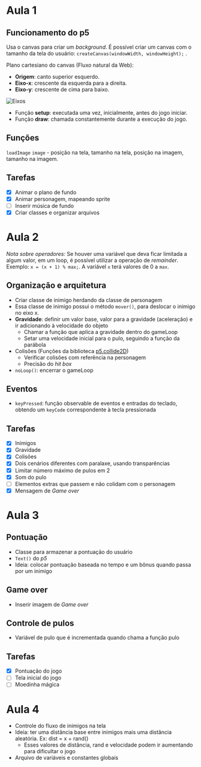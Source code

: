 # Aula 1

## Funcionamento do p5
Usa o canvas para criar um *background*. É possível criar um canvas com o tamanho da tela do usuário: `createCanvas(windowWidth, windowHeight);` .

Plano cartesiano do canvas (Fluxo natural da Web):
* **Origem**: canto superior esquerdo.
* **Eixo-x**: crescente da esquerda para a direita.
* **Eixo-y**: crescente de cima para baixo.

![Eixos](https://usefulangle.com/img/posts/18-graph.jpg)

* Função **setup**: executada uma vez, inicialmente, antes do jogo iniciar.
* Função **draw**: chamada constantemente durante a execução do jogo.

## Funções
`loadImage`
`image` - posição na tela, tamanho na tela, posição na imagem, tamanho na imagem.

## Tarefas
- [x] Animar o plano de fundo
- [x] Animar personagem, mapeando sprite
- [ ] Inserir música de fundo
- [x] Criar classes e organizar arquivos

# Aula 2

*Nota sobre operadores:*
Se houver uma variável que deva ficar limitada a algum valor, em um loop, é possível utilizar a operação de *remainder*.
Exemplo: `x = (x + 1) % max;`. A variável `x` terá valores de 0 a `max`.

## Organização e arquitetura
* Criar classe de inimigo herdando da classe de personagem
* Essa classe de inimigo possui o método `mover()`, para deslocar o inimigo no eixo x.
* **Gravidade**: definir um valor base, valor para a gravidade (aceleração) e ir adicionando à velocidade do objeto
    * Chamar a função que aplica a gravidade dentro do gameLoop
    * Setar uma velocidade inicial para o pulo, seguindo a função da parábola
* Colisões (Funções da biblioteca [p5.collide2D](https://github.com/bmoren/p5.collide2D))
    * Verificar colisões com referência na personagem
    * Precisão do *hit box*
* `noLoop()`: encerrar o gameLoop


## Eventos
* `keyPressed`: função observable de eventos e entradas do teclado, obtendo um `keyCode` correspondente à tecla pressionada

## Tarefas
- [x] Inimigos
- [x] Gravidade
- [x] Colisões
- [x] Dois cenários diferentes com paralaxe, usando transparências
- [x] Limitar número máximo de pulos em 2
- [x] Som do pulo
- [ ] Elementos extras que passem e não colidam com o personagem
- [x] Mensagem de *Game over*

# Aula 3

## Pontuação
* Classe para armazenar a pontuação do usuário
* `Text()` do *p5*
* Ideia: colocar pontuação baseada no tempo e um bônus quando passa por um inimigo

## Game over
* Inserir imagem de *Game over*

## Controle de pulos
* Variável de pulo que é incrementada quando chama a função pulo

## Tarefas
- [x] Pontuação do jogo
- [ ] Tela inicial do jogo
- [ ] Moedinha mágica

# Aula 4

* Controle do fluxo de inimigos na tela
* Ideia: ter uma distância base entre inimigos mais uma distância aleatória. Ex: dist = x + rand()
    * Esses valores de distância, rand e velocidade podem ir aumentando para dificultar o jogo
* Arquivo de variáveis e constantes globais